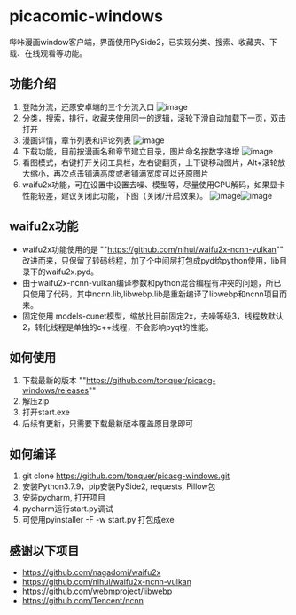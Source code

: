 # picacomic-windows
哔咔漫画window客户端，界面使用PySide2，已实现分类、搜索、收藏夹、下载、在线观看等功能。

## 功能介绍
1. 登陆分流，还原安卓端的三个分流入口
![image](https://github.com/tonquer/picacg-windows/blob/main/example/1.png)
2. 分类，搜索，排行，收藏夹使用同一的逻辑，滚轮下滑自动加载下一页，双击打开
3. 漫画详情，章节列表和评论列表
![image](https://github.com/tonquer/picacg-windows/blob/main/example/4.png)
4. 下载功能，目前按漫画名和章节建立目录，图片命名按数字递增
![image](https://github.com/tonquer/picacg-windows/blob/main/example/2.png)
5. 看图模式，右键打开关闭工具栏，左右键翻页，上下键移动图片，Alt+滚轮放大缩小，再次点击铺满高度或者铺满宽度可以还原图片
7. waifu2x功能，可在设置中设置去噪、模型等，尽量使用GPU解码，如果显卡性能较差，建议关闭此功能，下图（关闭/开启效果）。
![image](https://github.com/tonquer/picacg-windows/blob/main/example/5.png)![image](https://github.com/tonquer/picacg-windows/blob/main/example/6.png)


## waifu2x功能
- waifu2x功能使用的是 ""https://github.com/nihui/waifu2x-ncnn-vulkan"" 改进而来，只保留了转码线程，加了个中间层打包成pyd给python使用，lib目录下的waifu2x.pyd。
- 由于waifu2x-ncnn-vulkan编译参数和python混合编程有冲突的问题，所已只使用了代码，其中ncnn.lib,libwebp.lib是重新编译了libwebp和ncnn项目而来。
- 固定使用 models-cunet模型，缩放比目前固定2x，去噪等级3，线程数默认2，转化线程是单独的c++线程，不会影响pyqt的性能。

## 如何使用
1. 下载最新的版本 ""https://github.com/tonquer/picacg-windows/releases""
2. 解压zip
3. 打开start.exe
4. 后续有更新，只需要下载最新版本覆盖原目录即可

## 如何编译
1. git clone https://github.com/tonquer/picacg-windows.git
2. 安装Python3.7.9，pip安装PySide2, requests, Pillow包
3. 安装pycharm, 打开项目
4. pycharm运行start.py调试
5. 可使用pyinstaller -F -w start.py 打包成exe

## 感谢以下项目
- https://github.com/nagadomi/waifu2x
- https://github.com/nihui/waifu2x-ncnn-vulkan
- https://github.com/webmproject/libwebp
- https://github.com/Tencent/ncnn
